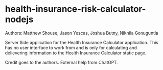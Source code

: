 # health-insurance-risk-calculator-nodejs
Authors: Matthew Shouse, Jason Yescas, Joshua Butny, Nikhila Gonuguntla

Server Side application for the Health Insurance Calculator application.  This has no user interface to work from and is only for calculating and delievering information to the Health Insurance Calculator static page.  

Credit goes to the authors.  External help from ChatGPT.